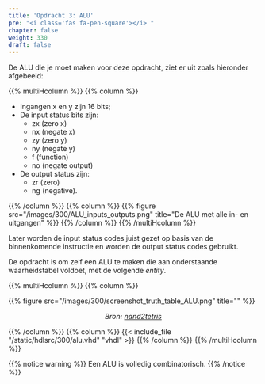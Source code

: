 ```yaml
---
title: 'Opdracht 3: ALU'
pre: "<i class='fas fa-pen-square'></i> "
chapter: false
weight: 330
draft: false
---
```


De ALU die je moet maken voor deze opdracht, ziet er uit zoals hieronder afgebeeld:

{{% multiHcolumn %}}
{{% column %}}

* Ingangen x en y zijn 16 bits; 
* De input status bits zijn:
  * zx (zero x)
  * nx (negate x)
  * zy (zero y)
  * ny (negate y)
  * f (function)
  * no (negate output)
* De output status zijn: 
  * zr (zero)
  * ng (negative).

{{% /column %}}
{{% column %}}
{{% figure src="/images/300/ALU_inputs_outputs.png" title="De ALU met alle in- en uitgangen" %}}
{{% /column %}}
{{% /multiHcolumn %}}


Later worden de input status codes juist gezet op basis van de binnenkomende instructie en worden de output status codes gebruikt.

De opdracht is om zelf een ALU te maken die aan onderstaande waarheidstabel voldoet, met de volgende *entity*.

{{% multiHcolumn %}}
{{% column %}}

{{% figure src="/images/300/screenshot_truth_table_ALU.png" title="" %}}

<div class="image_courtesy">
  Bron: 
   <a href="https://b1391bd6-da3d-477d-8c01-38cdf774495a.filesusr.com/ugd/44046b_f0eaab042ba042dcb58f3e08b46bb4d7.pdf" target="_blank">nand2tetris</a>
</div>

<style>
  div.image_courtesy {
    text-align: center;
    font-size: 100%;
    font-style: italic;
  }
</style>

{{% /column %}}
{{% column %}}
{{< include_file "/static/hdlsrc/300/alu.vhd" "vhdl" >}}
{{% /column %}}
{{% /multiHcolumn %}}


{{% notice warning %}}
Een ALU is volledig combinatorisch.
{{% /notice %}}
